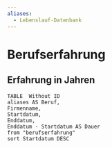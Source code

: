 ```yaml
---
aliases:
  - Lebenslauf-Datenbank
---
```

# Berufserfahrung

## Erfahrung in Jahren


```dataview 
TABLE  Without ID
aliases AS Beruf,
Firmenname,
Startdatum, 
Enddatum, 
Enddatum - Startdatum AS Dauer
from "berufserfahrung"  
sort Startdatum DESC
```
